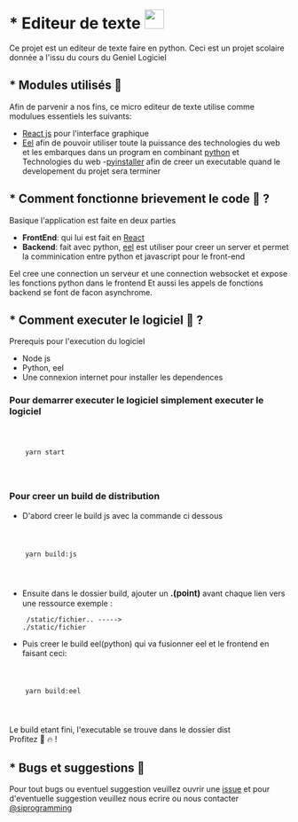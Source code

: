 # * Editeur de texte <img src="logo.ico" style="width:35px;height:auto" />

Ce projet est un editeur de texte faire en python. Ceci est un projet scolaire donnée a l'issu du cours du Geniel Logiciel


## * Modules utilisés 📔 

Afin de parvenir a nos fins, ce micro editeur de texte utilise comme modulues essentiels les suivants:

- [React js](https://reactjs.org/) pour l'interface graphique
- [Eel](https://github.com/ChrisKnott/Eel) afin de pouvoir utiliser toute la puissance des technologies du web et les embarques dans un program en combinant            [python](#) et Technologies du web
-[pyinstaller](https://pypi.org/project/pyinstaller/) afin de creer un executable quand le developement du projet sera terminer

## * Comment fonctionne brievement le code 🤔 ?
Basique l'application est faite en deux parties
- <b>FrontEnd</b>: qui lui est fait en [React](https://reactjs.org/)
- <b>Backend</b>: fait avec python, [eel](#) est utiliser pour creer un server et permet la comminication entre python  et javascript pour le front-end

Eel cree une connection un serveur et une connection websocket et expose les fonctions python dans le frontend
Et aussi les appels de fonctions backend se font de facon asynchrome.


## * Comment executer le logiciel 🤔 ?
  Prerequis pour l'execution du logiciel 
  - Node js
  - Python, eel
  - Une connexion internet pour installer les dependences

### Pour demarrer executer le logiciel simplement executer le logiciel 
<code>
  <pre>
    yarn start 
  </pre>
</code>

### Pour creer un build de distribution 
- D'abord creer le build js avec la commande ci dessous
<code>
  <pre>
    yarn build:js 
  </pre>
</code>

- Ensuite dans le dossier build, ajouter un <b style="font-size:15px">.(point)</b> avant chaque lien vers une ressource exemple :<code><pre> /static/fichier.. -----> ./static/fichier </pre></code>

- Puis creer le build eel(python) qui va fusionner eel et le frontend en faisant ceci:
<code>
  <pre>
    yarn build:eel
  </pre>
</code>

Le build etant fini, l'executable se trouve dans le dossier dist<br>
Profitez 🙋 🔥 !

## * Bugs et suggestions 🚒 
Pour tout bugs ou eventuel suggestion veuillez ouvrir une [issue](#) et pour d'eventuelle suggestion veuillez 
nous ecrire ou nous contacter [@siprogramming](https://github.com/SiProgramming)
